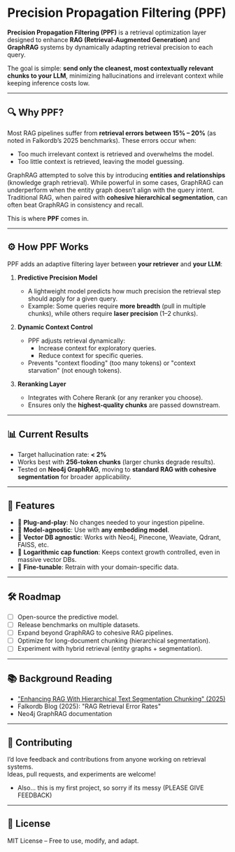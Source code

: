 # Precision Propagation Filtering (PPF)

**Precision Propagation Filtering (PPF)** is a retrieval optimization layer designed to enhance **RAG (Retrieval-Augmented Generation)** and **GraphRAG** systems by dynamically adapting retrieval precision to each query.  

The goal is simple: **send only the cleanest, most contextually relevant chunks to your LLM**, minimizing hallucinations and irrelevant context while keeping inference costs low.

---

## 🔍 Why PPF?
Most RAG pipelines suffer from **retrieval errors between 15% – 20%** (as noted in Falkordb’s 2025 benchmarks). These errors occur when:
- Too much irrelevant context is retrieved and overwhelms the model.
- Too little context is retrieved, leaving the model guessing.

GraphRAG attempted to solve this by introducing **entities and relationships** (knowledge graph retrieval). While powerful in some cases, GraphRAG can underperform when the entity graph doesn’t align with the query intent.  
Traditional RAG, when paired with **cohesive hierarchical segmentation**, can often beat GraphRAG in consistency and recall.

This is where **PPF** comes in.  

---

## ⚙️ How PPF Works
PPF adds an adaptive filtering layer between **your retriever** and **your LLM**:

1. **Predictive Precision Model**  
   - A lightweight model predicts how much precision the retrieval step should apply for a given query.  
   - Example: Some queries require **more breadth** (pull in multiple chunks), while others require **laser precision** (1–2 chunks).  

2. **Dynamic Context Control**  
   - PPF adjusts retrieval dynamically:
     - Increase context for exploratory queries.  
     - Reduce context for specific queries.  
   - Prevents "context flooding" (too many tokens) or "context starvation" (not enough tokens).  

3. **Reranking Layer**  
   - Integrates with Cohere Rerank (or any reranker you choose).  
   - Ensures only the **highest-quality chunks** are passed downstream.  

---

## 📊 Current Results
- Target hallucination rate: **< 2%**  
- Works best with **256-token chunks** (larger chunks degrade results).  
- Tested on **Neo4j GraphRAG**, moving to **standard RAG with cohesive segmentation** for broader applicability.

---

## 🚀 Features
- 🔹 **Plug-and-play**: No changes needed to your ingestion pipeline.  
- 🔹 **Model-agnostic**: Use with **any embedding model**.  
- 🔹 **Vector DB agnostic**: Works with Neo4j, Pinecone, Weaviate, Qdrant, FAISS, etc.  
- 🔹 **Logarithmic cap function**: Keeps context growth controlled, even in massive vector DBs.  
- 🔹 **Fine-tunable**: Retrain with your domain-specific data.  

---

## 🛠️ Roadmap
- [ ] Open-source the predictive model.  
- [ ] Release benchmarks on multiple datasets.  
- [ ] Expand beyond GraphRAG to cohesive RAG pipelines.  
- [ ] Optimize for long-document chunking (hierarchical segmentation).  
- [ ] Experiment with hybrid retrieval (entity graphs + segmentation).  

---

## 📚 Background Reading
- ["Enhancing RAG With Hierarchical Text Segmentation Chunking" (2025)](link-to-paper)  
- Falkordb Blog (2025): "RAG Retrieval Error Rates"  
- Neo4j GraphRAG documentation  

---

## 🤝 Contributing
I’d love feedback and contributions from anyone working on retrieval systems.  
Ideas, pull requests, and experiments are welcome!
* Also... this is my first project, so sorry if its messy (PLEASE GIVE FEEDBACK)

---

## 📜 License
MIT License – Free to use, modify, and adapt.

